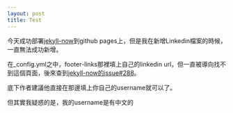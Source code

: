 ```yaml
---
layout: post
title: Test
---
```


今天成功部署[jekyll-now](https://github.com/barryclark/jekyll-now)到github pages上，但是我在新增Linkedin檔案的時候，一直無法成功新增。

在_config.yml之中，footer-links那裡填上自己的linkedin url，但一直被導向找不到這個頁面，後來查到[jekyll-now的issue#288](https://github.com/barryclark/jekyll-now/issues/288)。

底下作者建議他直接在那邊填上你自己的username就可以了。

但其實我疑惑的是，我的username是有中文的
